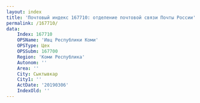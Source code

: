 ```yaml
---
layout: index
title: 'Почтовый индекс 167710: отделение почтовой связи Почты России'
permalink: /167710/
data:
    Index: 167710
    OPSName: 'Ивц Республики Коми'
    OPSType: Цех
    OPSSubm: 167700
    Region: 'Коми Республика'
    Autonom: ''
    Area: ''
    City: Сыктывкар
    City1: ''
    ActDate: '20190306'
    IndexOld: ''
---
```

